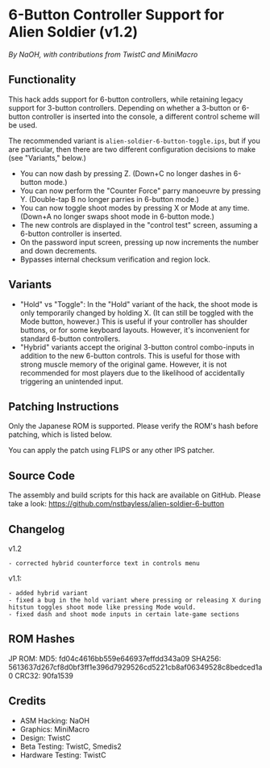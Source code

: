 # 6-Button Controller Support for Alien Soldier (v1.2)

*By NaOH, with contributions from TwistC and MiniMacro*

## Functionality

This hack adds support for 6-button controllers, while retaining legacy support for 3-button controllers. Depending on whether a 3-button or 6-button controller is inserted into the console, a different control scheme will be used.

The recommended variant is `alien-soldier-6-button-toggle.ips`, but if you are particular, then there are two different configuration decisions to make (see "Variants," below.)

- You can now dash by pressing Z. (Down+C no longer dashes in 6-button mode.)
- You can now perform the "Counter Force" parry manoeuvre by pressing Y. (Double-tap B no longer parries in 6-button mode.)
- You can now toggle shoot modes by pressing X or Mode at any time. (Down+A no longer swaps shoot mode in 6-button mode.)
- The new controls are displayed in the "control test" screen, assuming a 6-button controller is inserted.
- On the password input screen, pressing up now increments the number and down decrements.
- Bypasses internal checksum verification and region lock.

## Variants

- "Hold" vs "Toggle": In the "Hold" variant of the hack, the shoot mode is only temporarily changed by holding X. (It can still be toggled with the Mode button, however.) This is useful if your controller has shoulder buttons, or for some keyboard layouts. However, it's inconvenient for standard 6-button controllers.
- "Hybrid" variants accept the original 3-button control combo-inputs in addition to the new 6-button controls. This is useful for those with strong muscle memory of the original game. However, it is not recommended for most players due to the likelihood of accidentally triggering an unintended input.

## Patching Instructions

Only the Japanese ROM is supported. Please verify the ROM's hash before patching, which is listed below.

You can apply the patch using FLIPS or any other IPS patcher.

## Source Code

The assembly and build scripts for this hack are available on GitHub. Please take a look: https://github.com/nstbayless/alien-soldier-6-button

## Changelog

v1.2

    - corrected hybrid counterforce text in controls menu

v1.1:

    - added hybrid variant
    - fixed a bug in the hold variant where pressing or releasing X during hitstun toggles shoot mode like pressing Mode would.
    - fixed dash and shoot mode inputs in certain late-game sections

## ROM Hashes

JP ROM:
    MD5: fd04c4616bb559e646937effdd343a09
    SHA256: 5613637d267cf8d0bf3ff1e396d7929526cd5221cb8af06349528c8bedced1a0
    CRC32: 90fa1539

## Credits

- ASM Hacking: NaOH
- Graphics: MiniMacro
- Design: TwistC
- Beta Testing: TwistC, Smedis2
- Hardware Testing: TwistC

